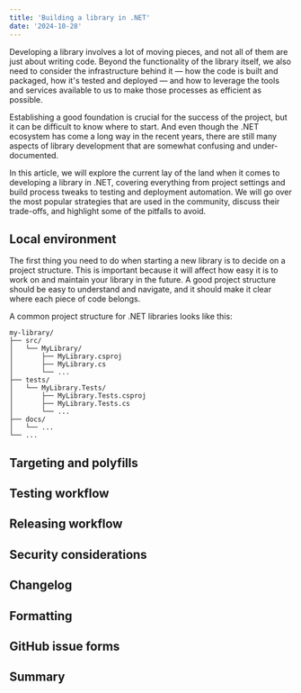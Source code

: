 ```yaml
---
title: 'Building a library in .NET'
date: '2024-10-28'
---
```


Developing a library involves a lot of moving pieces, and not all of them are just about writing code. Beyond the functionality of the library itself, we also need to consider the infrastructure behind it — how the code is built and packaged, how it's tested and deployed — and how to leverage the tools and services available to us to make those processes as efficient as possible.

Establishing a good foundation is crucial for the success of the project, but it can be difficult to know where to start. And even though the .NET ecosystem has come a long way in the recent years, there are still many aspects of library development that are somewhat confusing and under-documented.

In this article, we will explore the current lay of the land when it comes to developing a library in .NET, covering everything from project settings and build process tweaks to testing and deployment automation. We will go over the most popular strategies that are used in the community, discuss their trade-offs, and highlight some of the pitfalls to avoid.

## Local environment

The first thing you need to do when starting a new library is to decide on a project structure. This is important because it will affect how easy it is to work on and maintain your library in the future. A good project structure should be easy to understand and navigate, and it should make it clear where each piece of code belongs.

A common project structure for .NET libraries looks like this:

```
my-library/
├── src/
│   └── MyLibrary/
│       ├── MyLibrary.csproj
│       ├── MyLibrary.cs
│       └── ...
├── tests/
│   └── MyLibrary.Tests/
│       ├── MyLibrary.Tests.csproj
│       ├── MyLibrary.Tests.cs
│       └── ...
├── docs/
│   └── ...
└── ...
```

## Targeting and polyfills

## Testing workflow

## Releasing workflow

## Security considerations

## Changelog

## Formatting

## GitHub issue forms

## Summary
